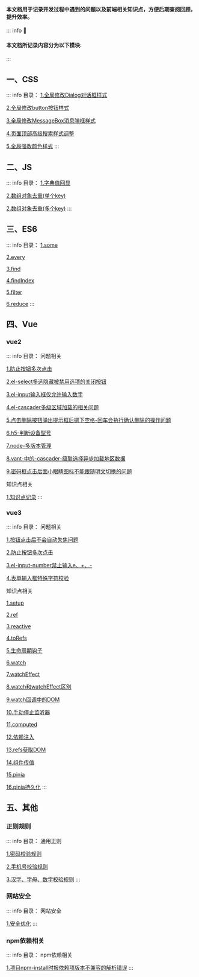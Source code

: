 #### 本文档用于记录开发过程中遇到的问题以及前端相关知识点，方便后期查阅回顾，提升效率。

::: info :tada:
  #### 本文档所记录内容分为以下模块:
:::

## 一、CSS
::: info 目录：
  [1.全局修改Dialog对话框样式](./frontend/css/css-question.html#全局修改Dialog对话框样式)

  [2.全局修改button按钮样式](./frontend/css/css-question.html#全局修改button按钮样式)

  [3.全局修改MessageBox消息弹框样式](./frontend/css/css-question.html#全局修改MessageBox消息弹框样式)

  [4.页面顶部高级搜索样式调整](./frontend/css/css-question.html#页面顶部高级搜索样式调整)

  [5.全局强改颜色样式](./frontend/css/css-question.html#全局强改颜色样式)
:::

## 二、JS
::: info 目录：
  [1.字典值回显](./frontend/js/js-method.html#字典值回显)

  [2.数组对象去重(单个key)](./frontend/js/js-method.html#数组对象去重-单个key)

  [2.数组对象去重(多个key)](./frontend/js/js-method.html#数组对象去重-多个key)
:::

## 三、ES6
::: info 目录：
  [1.some](./frontend/es6/es6-arr.html#some)

  [2.every](./frontend/es6/es6-arr.html#every)

  [3.find](./frontend/es6/es6-arr.html#find)

  [4.findIndex](./frontend/es6/es6-arr.html#findindex)

  [5.filter](./frontend/es6/es6-arr.html#filter)

  [6.reduce](./frontend/es6/es6-arr.html#reduce)
:::

## 四、Vue
### vue2
::: info 目录：
  问题相关

  [1.防止按钮多次点击](./frontend/vue/vue-question.html#防止按钮多次点击)

  [2.el-select多选隐藏被禁用选项的关闭按钮](./frontend/vue/vue-question.html#el-select多选隐藏被禁用选项的关闭按钮)

  [3.el-input输入框仅允许输入数字](./frontend/vue/vue-question.html#el-input输入框仅允许输入数字)

  [4.el-cascader多级区域加载的相关问题](./frontend/vue/vue-question.html#el-cascader多级区域加载的相关问题)

  [5.点击删除按钮弹出提示框后摁下空格-回车会执行确认删除的操作问题](./frontend/vue/vue-question.html#点击删除按钮弹出提示框后摁下空格-回车会执行确认删除的操作问题)

  [6.h5-判断设备型号](./frontend/vue/vue-question.html#h5-判断设备型号)

  [7.node-多版本管理](./frontend/vue/vue-question.html#node-多版本管理)

  [8.vant-中的-cascader-级联选择异步加载地区数据](./frontend/vue/vue-question.html#vant-中的-cascader-级联选择异步加载地区数据)

  [9.密码框点击后面小眼睛图标不能跟随明文切换的问题](./frontend/vue/vue-question.html#密码框点击后面小眼睛图标不能跟随明文切换的问题)

  知识点相关

  [1.知识点记录](./frontend/vue/vue-study.md)
:::
### vue3
::: info 目录：
  问题相关

  [1.按钮点击后不会自动失焦问题](./frontend/vue/vue3-question.html#按钮点击后不会自动失焦问题)

  [2.防止按钮多次点击](./frontend/vue/vue3-question.html#防止按钮多次点击)

  [3.el-input-number禁止输入e、+、-](./frontend/vue/vue3-question.html#el-input-number禁止输入e、-、)

  [4.表单输入框特殊字符校验](./frontend/vue/vue3-question.html#表单输入框特殊字符校验)

  知识点相关

  [1.setup](./frontend/vue/vue3-study.html#setup)

  [2.ref](./frontend/vue/vue3-study.html#ref)

  [3.reactive](./frontend/vue/vue3-study.html#reactive)

  [4.toRefs](./frontend/vue/vue3-study.html#torefs)

  [5.生命周期钩子](./frontend/vue/vue3-study.html#生命周期钩子)

  [6.watch](./frontend/vue/vue3-study.html#watch)

  [7.watchEffect](./frontend/vue/vue3-study.html#watcheffect)

  [8.watch和watchEffect区别](./frontend/vue/vue3-study.html#watch-和-watcheffect-区别)

  [9.watch回调中的DOM](./frontend/vue/vue3-study.html#watch-回调中的-dom)

  [10.手动停止监听器](./frontend/vue/vue3-study.html#手动停止监听器)

  [11.computed](./frontend/vue/vue3-study.html#computed)

  [12.依赖注入](./frontend/vue/vue3-study.html#依赖注入)

  [13.refs获取DOM](./frontend/vue/vue3-study.html#refs-获取-dom)

  [14.组件传值](./frontend/vue/vue3-study.html#组件传值)

  [15.pinia](./frontend/vue/vue3-study.html#pinia)

  [16.pinia持久化](./frontend/vue/vue3-study.html#pinia-持久化)
:::

## 五、其他
### 正则规则
::: info 目录：
  通用正则

  [1.密码校验规则](./other/regular/regular-check.html#密码校验规则)

  [2.手机号校验规则](./other/regular/regular-check.html#手机号校验规则)

  [3.汉字、字母、数字校验规则](./other/regular/regular-check.html#汉字、字母、数字校验规则)
:::
### 网站安全
::: info 目录：
  网站安全

  [1.安全优化](./other/safety/safety.html#安全优化)
:::
### npm依赖相关
::: info 目录：
  npm依赖相关

  [1.项目npm-install时报依赖项版本不兼容的解析错误](./other/npm/npm.html#项目npm-install时报依赖项版本不兼容的解析错误)
:::